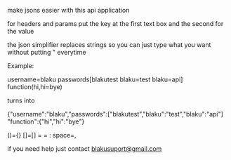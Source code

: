 make jsons easier with this api application

for headers and params put the key at the first text box and the second for the value

the json simplifier replaces strings so you can just type what you want without putting " everytime

Example:

username=blaku passwords[blakutest blaku=test blaku=api] function(hi,hi=bye)

turns into

{"username":"blaku","passwords":["blakutest","blaku":"test","blaku":"api"] "function":{"hi","hi":"bye"}


()={} []=[]  = = : space=,


if you need help just contact blakusuport@gmail.com
